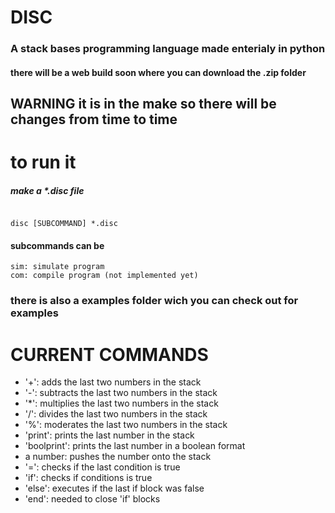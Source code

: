 # DISC
### A stack bases programming language made enterialy in python
#### there will be a web build soon where you can download the .zip folder
## WARNING it is in the make so there will be changes from time to time
  
# to run it

##### make a *.disc file

```

disc [SUBCOMMAND] *.disc

```

  

#### subcommands can be

```
sim: simulate program
com: compile program (not implemented yet)
```
### there is also a examples folder wich you can check out for examples

# CURRENT COMMANDS
+ '+': adds the last two numbers in the stack
+ '-': subtracts the last two numbers in the stack
+ '*': multiplies the last two numbers in the stack
+ '/': divides the last two numbers in the stack
+ '%': moderates the last two numbers in the stack
+ 'print': prints the last number in the stack
+ 'boolprint': prints the last number in a boolean format
+ a number: pushes the number onto the stack
+ '=': checks if the last condition is true
+ 'if': checks if conditions is true
+ 'else': executes if the last if block was false
+ 'end': needed to close 'if' blocks